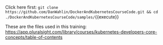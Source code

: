 Click here first:
`git clone https://github.com/DanWahlin/DockerAndKubernetesCourseCode.git && cd ./DockerAndKubernetesCourseCode/samples/`{{execute}}

These are the files used in this training:
https://app.pluralsight.com/library/courses/kubernetes-developers-core-concepts/table-of-contents
